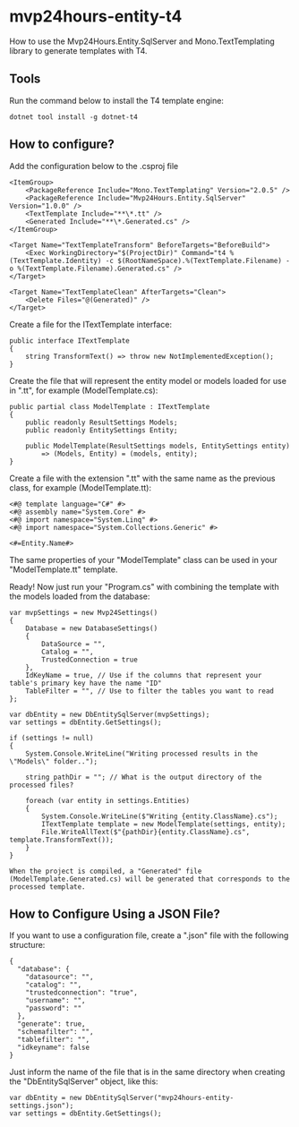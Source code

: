 # mvp24hours-entity-t4
How to use the Mvp24Hours.Entity.SqlServer and Mono.TextTemplating library to generate templates with T4.

## Tools
Run the command below to install the T4 template engine:

```
dotnet tool install -g dotnet-t4
```

## How to configure?
Add the configuration below to the .csproj file

```
<ItemGroup>
	<PackageReference Include="Mono.TextTemplating" Version="2.0.5" />
	<PackageReference Include="Mvp24Hours.Entity.SqlServer" Version="1.0.0" />
	<TextTemplate Include="**\*.tt" />
	<Generated Include="**\*.Generated.cs" />
</ItemGroup>

<Target Name="TextTemplateTransform" BeforeTargets="BeforeBuild">
	<Exec WorkingDirectory="$(ProjectDir)" Command="t4 %(TextTemplate.Identity) -c $(RootNameSpace).%(TextTemplate.Filename) -o %(TextTemplate.Filename).Generated.cs" />
</Target>

<Target Name="TextTemplateClean" AfterTargets="Clean">
	<Delete Files="@(Generated)" />
</Target>  
```

Create a file for the ITextTemplate interface:

```
public interface ITextTemplate
{
    string TransformText() => throw new NotImplementedException();
}	
```

Create the file that will represent the entity model or models loaded for use in ".tt", for example (ModelTemplate.cs):

```
public partial class ModelTemplate : ITextTemplate
{
    public readonly ResultSettings Models;
    public readonly EntitySettings Entity;

    public ModelTemplate(ResultSettings models, EntitySettings entity)
        => (Models, Entity) = (models, entity);
}
```

Create a file with the extension ".tt" with the same name as the previous class, for example (ModelTemplate.tt):

```
<#@ template language="C#" #>
<#@ assembly name="System.Core" #>
<#@ import namespace="System.Linq" #>
<#@ import namespace="System.Collections.Generic" #>

<#=Entity.Name#>
```

The same properties of your "ModelTemplate" class can be used in your "ModelTemplate.tt" template.

Ready! Now just run your "Program.cs" with combining the template with the models loaded from the database:

```
var mvpSettings = new Mvp24Settings()
{
    Database = new DatabaseSettings()
    {
        DataSource = "",
        Catalog = "",
        TrustedConnection = true
    },
    IdKeyName = true, // Use if the columns that represent your table's primary key have the name "ID"
    TableFilter = "", // Use to filter the tables you want to read
};

var dbEntity = new DbEntitySqlServer(mvpSettings);
var settings = dbEntity.GetSettings();

if (settings != null)
{
    System.Console.WriteLine("Writing processed results in the \"Models\" folder..");

    string pathDir = ""; // What is the output directory of the processed files?

    foreach (var entity in settings.Entities)
    {
        System.Console.WriteLine($"Writing {entity.ClassName}.cs");
        ITextTemplate template = new ModelTemplate(settings, entity);
        File.WriteAllText($"{pathDir}{entity.ClassName}.cs", template.TransformText());
    }
}
```

`When the project is compiled, a "Generated" file (ModelTemplate.Generated.cs) will be generated that corresponds to the processed template.`

## How to Configure Using a JSON File?

If you want to use a configuration file, create a ".json" file with the following structure:

```
{
  "database": {
    "datasource": "",
    "catalog": "",
    "trustedconnection": "true",
    "username": "",
    "password": ""
  },
  "generate": true,
  "schemafilter": "",
  "tablefilter": "",
  "idkeyname": false
}
```

Just inform the name of the file that is in the same directory when creating the "DbEntitySqlServer" object, like this:

```
var dbEntity = new DbEntitySqlServer("mvp24hours-entity-settings.json");
var settings = dbEntity.GetSettings();	
```

